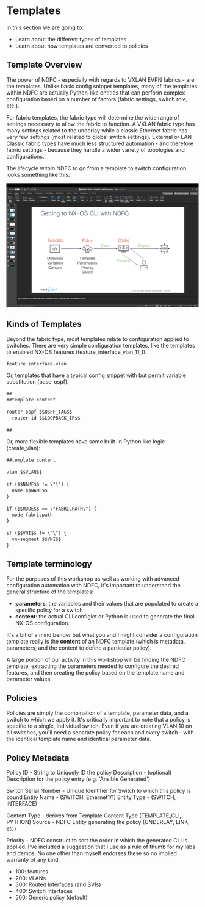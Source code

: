 # Templates

In this section we are going to:

- Learn about the different types of templates
- Learn about how templates are converted to policies

## Template Overview

The power of NDFC - especially with regards to VXLAN EVPN fabrics - are the templates. Unlike basic config snippet templates, many of the templates within NDFC are actually Python-like entities that can perform complex configuration based on a number of factors (fabric settings, switch role, etc.).

For fabric templates, the fabric type will determine the wide range of settings necessary to allow the fabric to function. A VXLAN fabric type has many settings related to the underlay while a classic Ethernet fabric has very few settings (most related to global switch settings).  External or LAN Classic fabric types have much less structured automation - and therefore fabric settings - because they handle a wider variety of topologies and configurations.

The lifecycle within NDFC to go from a template to switch configuration looks something like this:

![Workflow Template to Policy](./images/templates/template-policy-graphic.png)

## Kinds of Templates

Beyond the fabric type, most templates relate to configuration applied to switches. There are very simple configuration templates, like the templates to enabled NX-OS features (feature_interface_vlan_11_1):

```
feature interface-vlan
```

Or, templates that have a typical config snippet with but permit variable substitution (base_ospf):

```
##
##template content

router ospf $$OSPF_TAG$$
  router-id $$LOOPBACK_IP$$

##

```

Or, more flexible templates have some built-in Python like logic (create_vlan):

```
##template content

vlan $$VLAN$$

if ($$NAME$$ != \"\") {
  name $$NAME$$
}

if ($$MODE$$ == \"FABRICPATH\") {
  mode fabricpath
}

if ($$VNI$$ != \"\") {
  vn-segment $$VNI$$
}
```

## Template terminology

For the purposes of this workshop as well as working with advanced configuration automation with NDFC, it's important to understand the general structure of the templates:

- **parameters**: the variables and their values that are populated to create a specific policy for a switch
- **content**: the actual CLI configlet or Python is used to generate the final NX-OS configuration.

It's a bit of a mind bender but what you and I might consider a configuration template really is the **content** of an NDFC template (which is metadata, parameters, and the content to define a particular policy).

A large portion of our activity in this workshop will be finding the NDFC template, extracting the parameters needed to configure the desired features, and then creating the policy based on the template name and parameter values.

## Policies

Policies are simply the combination of a template, parameter data, and a switch to which we apply it. It's critically important to note that a policy is specific to a single, individual switch. Even if you are creating VLAN 10 on all switches, you'll need a separate policy for each and every switch - with the identical template name and identical parameter data.

## Policy Metadata

Policy ID - String to Uniquely ID the policy
Description - (optional) Description for the policy entry (e.g. 'Ansible Generated')

Switch Serial Number - Unique Identifier for Switch to which this policy is bound
Entity Name - (SWITCH, Ethernet1/1)
Entity Type - (SWITCH, INTERFACE)

Content Type - derives from Template Content Type (TEMPLATE_CLI, PYTHON)
Source - NDFC Entity generating the policy (UNDERLAY, LINK, etc)

Priority - NDFC construct to sort the order in which the generated CLI is applied. I've included a suggestion that I use as a rule of thumb for my labs and demos. No one other than myself endorses these so no implied warranty of any kind.

 - 100: features
 - 200: VLANs
 - 300: Routed Interfaces (and SVIs)
 - 400: Switch Interfaces
 - 500: Generic policy (default)
